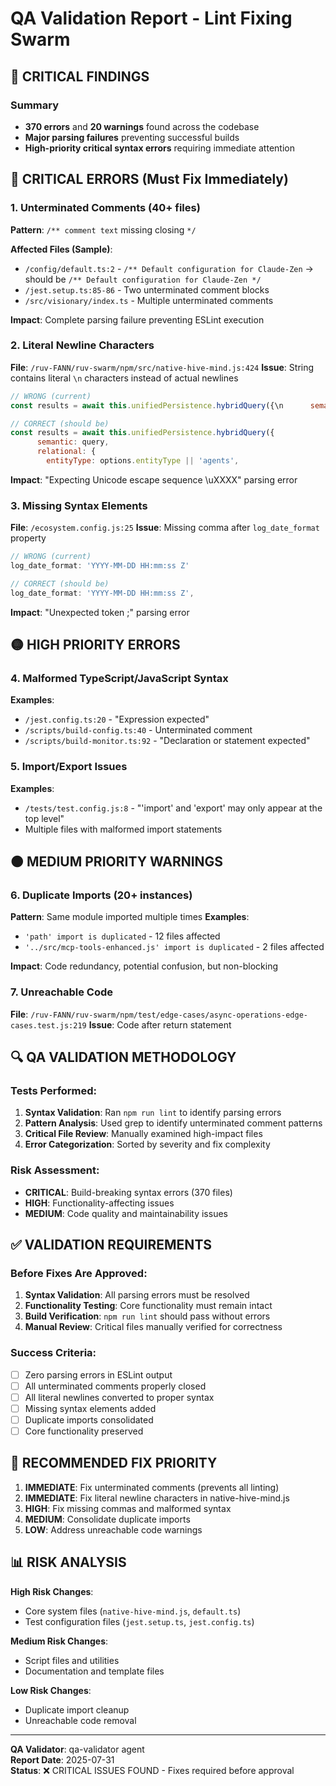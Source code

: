 # QA Validation Report - Lint Fixing Swarm

## 🚨 CRITICAL FINDINGS

### Summary
- **370 errors** and **20 warnings** found across the codebase
- **Major parsing failures** preventing successful builds
- **High-priority critical syntax errors** requiring immediate attention

## 🔴 CRITICAL ERRORS (Must Fix Immediately)

### 1. Unterminated Comments (40+ files)
**Pattern**: `/** comment text` missing closing `*/`

**Affected Files (Sample)**:
- `/config/default.ts:2` - `/** Default configuration for Claude-Zen` → should be `/** Default configuration for Claude-Zen */`
- `/jest.setup.ts:85-86` - Two unterminated comment blocks
- `/src/visionary/index.ts` - Multiple unterminated comments

**Impact**: Complete parsing failure preventing ESLint execution

### 2. Literal Newline Characters
**File**: `/ruv-FANN/ruv-swarm/npm/src/native-hive-mind.js:424`
**Issue**: String contains literal `\n` characters instead of actual newlines
```javascript
// WRONG (current)
const results = await this.unifiedPersistence.hybridQuery({\n      semantic: query,\n      relational: {\n        entityType: options.entityType || 'agents',

// CORRECT (should be)
const results = await this.unifiedPersistence.hybridQuery({
      semantic: query,
      relational: {
        entityType: options.entityType || 'agents',
```

**Impact**: "Expecting Unicode escape sequence \uXXXX" parsing error

### 3. Missing Syntax Elements
**File**: `/ecosystem.config.js:25`
**Issue**: Missing comma after `log_date_format` property
```javascript
// WRONG (current)
log_date_format: 'YYYY-MM-DD HH:mm:ss Z'

// CORRECT (should be)
log_date_format: 'YYYY-MM-DD HH:mm:ss Z',
```

**Impact**: "Unexpected token ;" parsing error

## 🟡 HIGH PRIORITY ERRORS

### 4. Malformed TypeScript/JavaScript Syntax
**Examples**:
- `/jest.config.ts:20` - "Expression expected"
- `/scripts/build-config.ts:40` - Unterminated comment
- `/scripts/build-monitor.ts:92` - "Declaration or statement expected"

### 5. Import/Export Issues
**Examples**:
- `/tests/test.config.js:8` - "'import' and 'export' may only appear at the top level"
- Multiple files with malformed import statements

## 🟠 MEDIUM PRIORITY WARNINGS

### 6. Duplicate Imports (20+ instances)
**Pattern**: Same module imported multiple times
**Examples**:
- `'path' import is duplicated` - 12 files affected
- `'../src/mcp-tools-enhanced.js' import is duplicated` - 2 files affected

**Impact**: Code redundancy, potential confusion, but non-blocking

### 7. Unreachable Code
**File**: `/ruv-FANN/ruv-swarm/npm/test/edge-cases/async-operations-edge-cases.test.js:219`
**Issue**: Code after return statement

## 🔍 QA VALIDATION METHODOLOGY

### Tests Performed:
1. **Syntax Validation**: Ran `npm run lint` to identify parsing errors
2. **Pattern Analysis**: Used grep to identify unterminated comment patterns
3. **Critical File Review**: Manually examined high-impact files
4. **Error Categorization**: Sorted by severity and fix complexity

### Risk Assessment:
- **CRITICAL**: Build-breaking syntax errors (370 files)
- **HIGH**: Functionality-affecting issues  
- **MEDIUM**: Code quality and maintainability issues

## ✅ VALIDATION REQUIREMENTS

### Before Fixes Are Approved:
1. **Syntax Validation**: All parsing errors must be resolved
2. **Functionality Testing**: Core functionality must remain intact
3. **Build Verification**: `npm run lint` should pass without errors
4. **Manual Review**: Critical files manually verified for correctness

### Success Criteria:
- [ ] Zero parsing errors in ESLint output
- [ ] All unterminated comments properly closed
- [ ] All literal newlines converted to proper syntax
- [ ] Missing syntax elements added
- [ ] Duplicate imports consolidated
- [ ] Core functionality preserved

## 🎯 RECOMMENDED FIX PRIORITY

1. **IMMEDIATE**: Fix unterminated comments (prevents all linting)
2. **IMMEDIATE**: Fix literal newline characters in native-hive-mind.js
3. **HIGH**: Fix missing commas and malformed syntax
4. **MEDIUM**: Consolidate duplicate imports
5. **LOW**: Address unreachable code warnings

## 📊 RISK ANALYSIS

**High Risk Changes**:
- Core system files (`native-hive-mind.js`, `default.ts`)
- Test configuration files (`jest.setup.ts`, `jest.config.ts`)

**Medium Risk Changes**:
- Script files and utilities
- Documentation and template files

**Low Risk Changes**:
- Duplicate import cleanup
- Unreachable code removal

---

**QA Validator**: qa-validator agent  
**Report Date**: 2025-07-31  
**Status**: ❌ CRITICAL ISSUES FOUND - Fixes required before approval